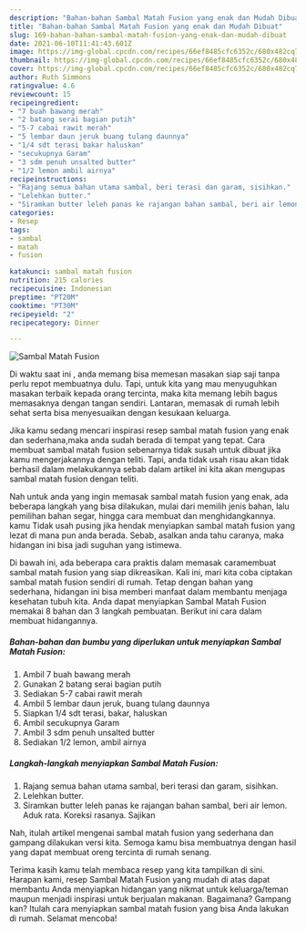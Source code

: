 ```yaml
---
description: "Bahan-bahan Sambal Matah Fusion yang enak dan Mudah Dibuat"
title: "Bahan-bahan Sambal Matah Fusion yang enak dan Mudah Dibuat"
slug: 169-bahan-bahan-sambal-matah-fusion-yang-enak-dan-mudah-dibuat
date: 2021-06-10T11:41:43.601Z
image: https://img-global.cpcdn.com/recipes/66ef8485cfc6352c/680x482cq70/sambal-matah-fusion-foto-resep-utama.jpg
thumbnail: https://img-global.cpcdn.com/recipes/66ef8485cfc6352c/680x482cq70/sambal-matah-fusion-foto-resep-utama.jpg
cover: https://img-global.cpcdn.com/recipes/66ef8485cfc6352c/680x482cq70/sambal-matah-fusion-foto-resep-utama.jpg
author: Ruth Simmons
ratingvalue: 4.6
reviewcount: 15
recipeingredient:
- "7 buah bawang merah"
- "2 batang serai bagian putih"
- "5-7 cabai rawit merah"
- "5 lembar daun jeruk buang tulang daunnya"
- "1/4 sdt terasi bakar haluskan"
- "secukupnya Garam"
- "3 sdm penuh unsalted butter"
- "1/2 lemon ambil airnya"
recipeinstructions:
- "Rajang semua bahan utama sambal, beri terasi dan garam, sisihkan."
- "Lelehkan butter."
- "Siramkan butter leleh panas ke rajangan bahan sambal, beri air lemon. Aduk rata. Koreksi rasanya. Sajikan"
categories:
- Resep
tags:
- sambal
- matah
- fusion

katakunci: sambal matah fusion 
nutrition: 215 calories
recipecuisine: Indonesian
preptime: "PT20M"
cooktime: "PT30M"
recipeyield: "2"
recipecategory: Dinner

---
```



![Sambal Matah Fusion](https://img-global.cpcdn.com/recipes/66ef8485cfc6352c/680x482cq70/sambal-matah-fusion-foto-resep-utama.jpg)

Di waktu  saat ini , anda memang bisa memesan masakan siap saji tanpa perlu repot membuatnya dulu. Tapi, untuk kita yang mau menyuguhkan masakan terbaik kepada orang tercinta, maka kita memang lebih bagus memasaknya dengan tangan sendiri. Lantaran, memasak di rumah lebih sehat serta bisa menyesuaikan dengan kesukaan keluarga.

Jika kamu sedang mencari inspirasi resep sambal matah fusion yang enak dan sederhana,maka anda sudah berada di tempat yang tepat. Cara membuat sambal matah fusion  sebenarnya tidak susah untuk dibuat jika kamu mengerjakannya dengan teliti. Tapi, anda tidak usah risau akan tidak berhasil dalam melakukannya 
sebab dalam artikel ini kita akan mengupas sambal matah fusion dengan teliti.  



Nah untuk anda yang ingin memasak sambal matah fusion yang enak, ada beberapa langkah yang bisa dilakukan, mulai dari memilih jenis bahan, lalu pemilihan bahan segar, hingga cara membuat dan menghidangkannya. kamu Tidak usah pusing jika hendak menyiapkan sambal matah fusion yang lezat di mana pun anda berada. Sebab, asalkan anda  tahu caranya, maka hidangan ini bisa jadi suguhan yang istimewa.

Di bawah ini, ada beberapa cara praktis  dalam memasak caramembuat sambal matah fusion yang siap dikreasikan. Kali ini, mari kita coba ciptakan sambal matah fusion sendiri di rumah. Tetap dengan bahan yang sederhana, hidangan ini bisa memberi manfaat dalam membantu menjaga kesehatan tubuh kita. Anda dapat menyiapkan Sambal Matah Fusion memakai 8 bahan dan 3 langkah pembuatan. Berikut ini cara dalam membuat hidangannya.

<!--inarticleads1-->

##### Bahan-bahan dan bumbu yang diperlukan untuk menyiapkan Sambal Matah Fusion:

1. Ambil 7 buah bawang merah
1. Gunakan 2 batang serai bagian putih
1. Sediakan 5-7 cabai rawit merah
1. Ambil 5 lembar daun jeruk, buang tulang daunnya
1. Siapkan 1/4 sdt terasi, bakar, haluskan
1. Ambil secukupnya Garam
1. Ambil 3 sdm penuh unsalted butter
1. Sediakan 1/2 lemon, ambil airnya




<!--inarticleads2-->

##### Langkah-langkah menyiapkan Sambal Matah Fusion:

1. Rajang semua bahan utama sambal, beri terasi dan garam, sisihkan.
1. Lelehkan butter.
1. Siramkan butter leleh panas ke rajangan bahan sambal, beri air lemon. Aduk rata. Koreksi rasanya. Sajikan




Nah, itulah artikel mengenai  sambal matah fusion  yang sederhana dan gampang dilakukan versi kita. Semoga kamu bisa membuatnya dengan hasil yang dapat membuat oreng tercinta di rumah senang. 

Terima kasih kamu telah membaca resep yang kita tampilkan di sini. Harapan kami, resep  Sambal Matah Fusion yang mudah di atas dapat membantu Anda menyiapkan hidangan yang nikmat untuk keluarga/teman maupun menjadi inspirasi untuk berjualan makanan. Bagaimana? Gampang kan? Itulah cara menyiapkan sambal matah fusion yang bisa Anda lakukan di rumah. Selamat mencoba!

